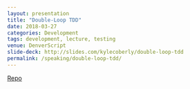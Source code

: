 ```yaml
---
layout: presentation
title: "Double-Loop TDD"
date: 2018-03-27
categories: Development
tags: development, lecture, testing
venue: DenverScript
slide-deck: http://slides.com/kylecoberly/double-loop-tdd
permalink: /speaking/double-loop-tdd/
---
```


[Repo](https://github.com/kylecoberly/double-loop-tdd)
